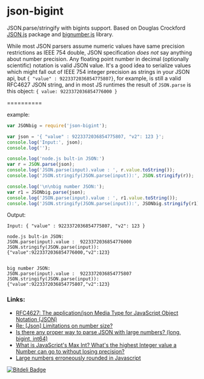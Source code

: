 json-bigint
===========

JSON.parse/stringify with bigints support. Based on Douglas Crockford [JSON.js](https://github.com/douglascrockford/JSON-js) package and [bignumber.js](https://github.com/MikeMcl/bignumber.js) library.

While most JSON parsers assume numeric values have same precision restrictions as IEEE 754 double, JSON specification _does not_ say anything about number precision. Any floating point number in decimal (optionally scientific) notation is valid JSON value. It's a good idea to serialize values which might fall out of IEEE 754 integer precision as strings in your JSON api, but `{ "value" : 9223372036854775807}`, for example, is still a valid RFC4627 JSON string, and in most JS runtimes the result of `JSON.parse` is this object: `{ value: 9223372036854776000 }`

==========

example:

```js
var JSONbig = require('json-bigint');

var json = '{ "value" : 9223372036854775807, "v2": 123 }';
console.log('Input:', json);
console.log('');

console.log('node.js bult-in JSON:')
var r = JSON.parse(json);
console.log('JSON.parse(input).value : ', r.value.toString());
console.log('JSON.stringify(JSON.parse(input)):', JSON.stringify(r));

console.log('\n\nbig number JSON:');
var r1 = JSONbig.parse(json);
console.log('JSON.parse(input).value : ', r1.value.toString());
console.log('JSON.stringify(JSON.parse(input)):', JSONbig.stringify(r1));
```

Output:

```
Input: { "value" : 9223372036854775807, "v2": 123 }

node.js bult-in JSON:
JSON.parse(input).value :  9223372036854776000
JSON.stringify(JSON.parse(input)): {"value":9223372036854776000,"v2":123}


big number JSON:
JSON.parse(input).value :  9223372036854775807
JSON.stringify(JSON.parse(input)): {"value":9223372036854775807,"v2":123}
```

### Links:
- [RFC4627: The application/json Media Type for JavaScript Object Notation (JSON)](http://www.ietf.org/rfc/rfc4627.txt)
- [Re: \[Json\] Limitations on number size?](http://www.ietf.org/mail-archive/web/json/current/msg00297.html)
- [Is there any proper way to parse JSON with large numbers? (long, bigint, int64)](http://stackoverflow.com/questions/18755125/node-js-is-there-any-proper-way-to-parse-json-with-large-numbers-long-bigint)
- [What is JavaScript's Max Int? What's the highest Integer value a Number can go to without losing precision?](http://stackoverflow.com/questions/307179/what-is-javascripts-max-int-whats-the-highest-integer-value-a-number-can-go-t)
- [Large numbers erroneously rounded in Javascript](http://stackoverflow.com/questions/1379934/large-numbers-erroneously-rounded-in-javascript)


[![Bitdeli Badge](https://d2weczhvl823v0.cloudfront.net/sidorares/json-bigint/trend.png)](https://bitdeli.com/free "Bitdeli Badge")

